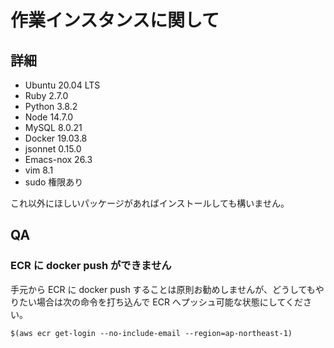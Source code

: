 # 作業インスタンスに関して

## 詳細

- Ubuntu 20.04 LTS
- Ruby 2.7.0
- Python 3.8.2
- Node 14.7.0
- MySQL 8.0.21
- Docker 19.03.8
- jsonnet 0.15.0
- Emacs-nox 26.3
- vim 8.1
- sudo 権限あり

これ以外にほしいパッケージがあればインストールしても構いません。

## QA

### ECR に docker push ができません

手元から ECR に docker push することは原則お勧めしませんが、どうしてもやりたい場合は次の命令を打ち込んで ECR へプッシュ可能な状態にしてください。

```
$(aws ecr get-login --no-include-email --region=ap-northeast-1)
```

